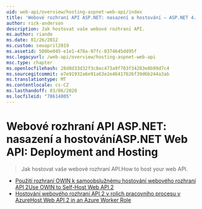 ```yaml
---
uid: web-api/overview/hosting-aspnet-web-api/index
title: 'Webové rozhraní API ASP.NET: nasazení a hostování – ASP.NET 4. x'
author: rick-anderson
description: Jak hostovat vaše webové rozhraní API.
ms.author: riande
ms.date: 01/26/2012
ms.custom: seoapril2019
ms.assetid: 500be045-e1e1-478a-97fc-0374645dd95f
msc.legacyurl: /web-api/overview/hosting-aspnet-web-api
msc.type: chapter
ms.openlocfilehash: 28d8d33d32f3c8ec473a9f703f34283e0b99d7c4
ms.sourcegitcommit: e7e91932a6e91a63e2e46417626f39d6b244a3ab
ms.translationtype: MT
ms.contentlocale: cs-CZ
ms.lasthandoff: 03/06/2020
ms.locfileid: "78614805"
---
```

# <a name="aspnet-web-api-deployment-and-hosting"></a><span data-ttu-id="dc63d-103">Webové rozhraní API ASP.NET: nasazení a hostování</span><span class="sxs-lookup"><span data-stu-id="dc63d-103">ASP.NET Web API: Deployment and Hosting</span></span>

> <span data-ttu-id="dc63d-104">Jak hostovat vaše webové rozhraní API.</span><span class="sxs-lookup"><span data-stu-id="dc63d-104">How to host your web API.</span></span>

- [<span data-ttu-id="dc63d-105">Použití rozhraní OWIN k samoobslužnému hostování webového rozhraní API 2</span><span class="sxs-lookup"><span data-stu-id="dc63d-105">Use OWIN to Self-Host Web API 2</span></span>](use-owin-to-self-host-web-api.md)
- [<span data-ttu-id="dc63d-106">Hostování webového rozhraní API 2 v rolích pracovního procesu v Azure</span><span class="sxs-lookup"><span data-stu-id="dc63d-106">Host Web API 2 in an Azure Worker Role</span></span>](host-aspnet-web-api-in-an-azure-worker-role.md)
